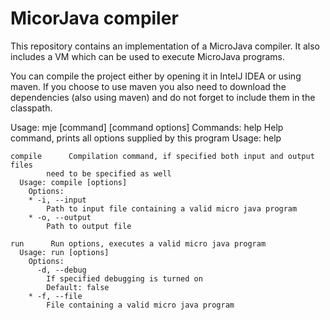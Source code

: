 # MicorJava compiler
This repository contains an implementation of a MicroJava compiler. It also includes a VM which can be used to execute MicroJava programs. 

You can compile the project either by opening it in IntelJ IDEA or using maven. 
If you choose to use maven you also need to download the dependencies (also using maven) and do not forget to include them in the classpath.

Usage: 
	mje [command] [command options]
	Commands:
    help      Help command, prints all options supplied by this program
      Usage: help

    compile      Compilation command, if specified both input and output files 
            need to be specified as well
      Usage: compile [options]
        Options:
        * -i, --input
            Path to input file containing a valid micro java program
        * -o, --output
            Path to output file

    run      Run options, executes a valid micro java program
      Usage: run [options]
        Options:
          -d, --debug
            If specified debugging is turned on
            Default: false
        * -f, --file
            File containing a valid micro java program

